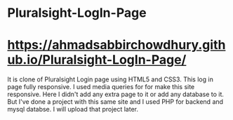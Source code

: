 # Pluralsight-LogIn-Page
# https://ahmadsabbirchowdhury.github.io/Pluralsight-LogIn-Page/

It is clone of Pluralsight Login page using HTML5 and CSS3. This log in page fully responsive. I used media queries for for make this site 
responsive. Here I didn't add any extra page to it or add any database to it.
But I've done a project with this same site and I used PHP for backend and mysql databse.
I will upload that project later.
